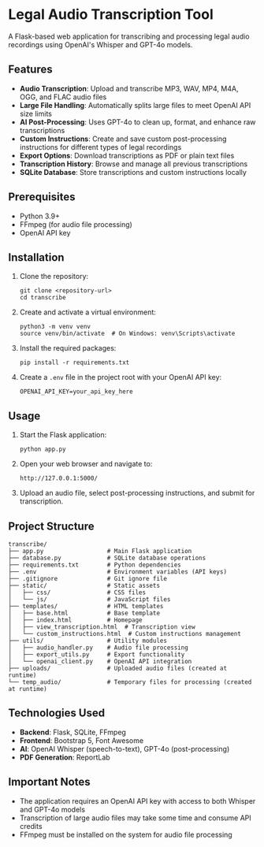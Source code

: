# Legal Audio Transcription Tool

A Flask-based web application for transcribing and processing legal audio recordings using OpenAI's Whisper and GPT-4o models.

## Features

- **Audio Transcription**: Upload and transcribe MP3, WAV, MP4, M4A, OGG, and FLAC audio files
- **Large File Handling**: Automatically splits large files to meet OpenAI API size limits
- **AI Post-Processing**: Uses GPT-4o to clean up, format, and enhance raw transcriptions
- **Custom Instructions**: Create and save custom post-processing instructions for different types of legal recordings
- **Export Options**: Download transcriptions as PDF or plain text files
- **Transcription History**: Browse and manage all previous transcriptions
- **SQLite Database**: Store transcriptions and custom instructions locally

## Prerequisites

- Python 3.9+
- FFmpeg (for audio file processing)
- OpenAI API key

## Installation

1. Clone the repository:
   ```
   git clone <repository-url>
   cd transcribe
   ```

2. Create and activate a virtual environment:
   ```
   python3 -m venv venv
   source venv/bin/activate  # On Windows: venv\Scripts\activate
   ```

3. Install the required packages:
   ```
   pip install -r requirements.txt
   ```

4. Create a `.env` file in the project root with your OpenAI API key:
   ```
   OPENAI_API_KEY=your_api_key_here
   ```

## Usage

1. Start the Flask application:
   ```
   python app.py
   ```

2. Open your web browser and navigate to:
   ```
   http://127.0.0.1:5000/
   ```

3. Upload an audio file, select post-processing instructions, and submit for transcription.

## Project Structure

```
transcribe/
├── app.py                  # Main Flask application
├── database.py             # SQLite database operations
├── requirements.txt        # Python dependencies
├── .env                    # Environment variables (API keys)
├── .gitignore              # Git ignore file
├── static/                 # Static assets
│   ├── css/                # CSS files
│   └── js/                 # JavaScript files
├── templates/              # HTML templates
│   ├── base.html           # Base template
│   ├── index.html          # Homepage
│   ├── view_transcription.html  # Transcription view
│   └── custom_instructions.html  # Custom instructions management
├── utils/                  # Utility modules
│   ├── audio_handler.py    # Audio file processing
│   ├── export_utils.py     # Export functionality
│   └── openai_client.py    # OpenAI API integration
├── uploads/                # Uploaded audio files (created at runtime)
└── temp_audio/             # Temporary files for processing (created at runtime)
```

## Technologies Used

- **Backend**: Flask, SQLite, FFmpeg
- **Frontend**: Bootstrap 5, Font Awesome
- **AI**: OpenAI Whisper (speech-to-text), GPT-4o (post-processing)
- **PDF Generation**: ReportLab

## Important Notes

- The application requires an OpenAI API key with access to both Whisper and GPT-4o models
- Transcription of large audio files may take some time and consume API credits
- FFmpeg must be installed on the system for audio file processing
